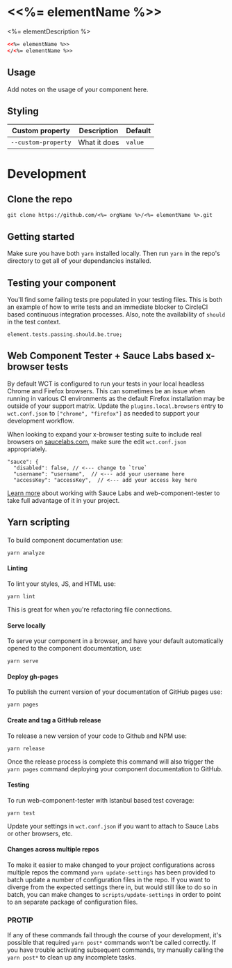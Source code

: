 # \<<%= elementName %>\>

<%= elementDescription %>

<!---
```
<custom-element-demo>
  <template>
    <script src="../webcomponentsjs/webcomponents-lite.js"></script>
    <link rel="import" href="<%= elementName %>.html">
    <style>
      <%= elementName %> {
      }
    </style>
    <next-code-block></next-code-block>
  </template>
</custom-element-demo>
```
-->
```html
<<%= elementName %>>
</<%= elementName %>>
```

## Usage
Add notes on the usage of your component here.

## Styling

| Custom property | Description | Default |
| --- | --- | --- |
| `--custom-property` | What it does | `value` |

# Development

## Clone the repo
```
git clone https://github.com/<%= orgName %>/<%= elementName %>.git
```

## Getting started
Make sure you have both `yarn` installed locally. Then run `yarn` in the repo's directory to get all of your dependancies installed.

## Testing your component
You'll find some failing tests pre populated in your testing files. This is both an example of how to write tests and an immediate blocker to CircleCI based continuous integration processes. Also, note the availability of `should` in the test context.
```
element.tests.passing.should.be.true;
```

## Web Component Tester + Sauce Labs based x-browser tests
By default WCT is configured to run your tests in your local headless Chrome and Firefox browsers. This can sometimes be an issue when running in various CI environments as the default Firefox installation may be outside of your support matrix. Update the `plugins.local.browsers` entry to `wct.conf.json` to `["chrome", "firefox"]` as needed to support your development workflow.

When looking to expand your x-browser testing suite to include real browsers on [saucelabs.com](https://saucelabs.com/), make sure the edit `wct.conf.json` appropriately.
```
"sauce": {
  "disabled": false, // <--- change to `true`
  "username": "username",  // <--- add your username here
  "accessKey": "accessKey",  // <--- add your access key here
```
[Learn more](https://github.com/Polymer/web-component-tester#plugins) about working with Sauce Labs and web-component-tester to take full advantage of it in your project.

## Yarn scripting

####
To build component documentation use:
```
yarn analyze
```

#### Linting
To lint your styles, JS, and HTML use:
```
yarn lint
```
This is great for when you're refactoring file connections.

#### Serve locally
To serve your component in a browser, and have your default automatically opened to the component documentation, use:
```
yarn serve
```

#### Deploy gh-pages
To publish the current version of your documentation of GitHub pages use:
```
yarn pages
```

#### Create and tag a GitHub release
To release a new version of your code to Github and NPM use:
```
yarn release
```
Once the release process is complete this command will also trigger the `yarn pages` command deploying your component documentation to GitHub.

#### Testing
To run web-component-tester with Istanbul based test coverage:
```
yarn test
```
Update your settings in `wct.conf.json` if you want to attach to Sauce Labs or other browsers, etc.

#### Changes across multiple repos
To make it easier to make changed to your project configurations across multiple repos the command `yarn update-settings` has been provided to batch update a number of configuration files in the repo. If you want to diverge from the expected settings there in, but would still like to do so in batch, you can make changes to `scripts/update-settings` in order to point to an separate package of configuration files.

### PROTIP
If any of these commands fail through the course of your development, it's possible that required `yarn post*` commands won't be called correctly. If you have trouble activating subsequent commands, try manually calling the `yarn post*` to clean up any incomplete tasks.
